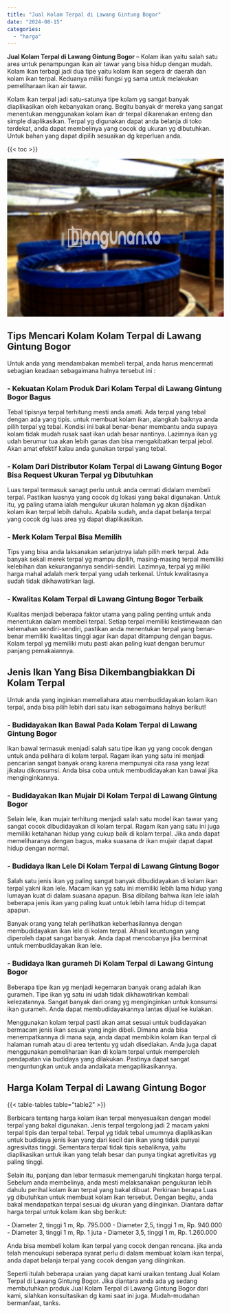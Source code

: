 ```yaml
---
title: "Jual Kolam Terpal di Lawang Gintung Bogor"
date: "2024-08-15"
categories: 
  - "harga"
---
```


**Jual Kolam Terpal di Lawang Gintung Bogor** – Kolam ikan yaitu salah satu area untuk penampungan ikan air tawar yang bisa hidup dengan mudah. Kolam ikan terbagi jadi dua tipe yaitu kolam ikan segera dr daerah dan kolam ikan terpal. Keduanya miliki fungsi yg sama untuk melakukan pemeliharaan ikan air tawar.

Kolam ikan terpal jadi satu-satunya tipe kolam yg sangat banyak diaplikasikan oleh kebanyakan orang. Begitu banyak dr mereka yang sangat menentukan menggunakan kolam ikan dr terpal dikarenakan enteng dan simple diaplikasikan. Terpal yg digunakan dapat anda belanja di toko terdekat, anda dapat membelinya yang cocok dg ukuran yg dibutuhkan. Untuk bahan yang dapat dipilih sesuaikan dg keperluan anda.

{{< toc >}}

![Jual Kolam Terpal di Lawang Gintung Bogor](/images/jual-kolam-terpal-34.png)

## Tips Mencari Kolam Kolam Terpal di Lawang Gintung Bogor

Untuk anda yang mendambakan membeli terpal, anda harus mencermati sebagian keadaan sebagaimana halnya tersebut ini :

### \- Kekuatan Kolam Produk Dari Kolam Terpal di Lawang Gintung Bogor Bagus

Tebal tipisnya terpal terhitung mesti anda amati. Ada terpal yang tebal dengan ada yang tipis. untuk membuat kolam ikan, alangkah baiknya anda pilih terpal yg tebal. Kondisi ini bakal benar-benar membantu anda supaya kolam tidak mudah rusak saat ikan udah besar nantinya. Lazimnya ikan yg udah berumur tua akan lebih ganas dan bisa mengakibatkan terpal jebol. Akan amat efektif kalau anda gunakan terpal yang tebal.

### \- Kolam Dari Distributor Kolam Terpal di Lawang Gintung Bogor Bisa Request Ukuran Terpal yg Dibutuhkan

Luas terpal termasuk sanagt perlu untuk anda cermati didalam membeli terpal. Pastikan luasnya yang cocok dg lokasi yang bakal digunakan. Untuk itu, yg paling utama ialah mengukur ukuran halaman yg akan dijadikan kolam ikan terpal lebih dahulu. Apabila sudah, anda dapat belanja terpal yang cocok dg luas area yg dapat diaplikasikan.

### \- Merk Kolam Terpal Bisa Memilih

Tips yang bisa anda laksanakan selanjutnya ialah pilih merk terpal. Ada banyak sekali merek terpal yg mampu dipilih, masing-masing terpal memiliki kelebihan dan kekurangannya sendiri-sendiri. Lazimnya, terpal yg miliki harga mahal adalah merk terpal yang udah terkenal. Untuk kwalitasnya sudah tidak dikhawatirkan lagi.

### \- Kwalitas Kolam Terpal di Lawang Gintung Bogor Terbaik

Kualitas menjadi beberapa faktor utama yang paling penting untuk anda menentukan dalam membeli terpal. Setiap terpal memiliki keistimewaan dan kelemahan sendiri-sendiri, pastikan anda menentukan terpal yang benar-benar memiliki kwalitas tinggi agar ikan dapat ditampung dengan bagus. Kolam terpal yg memiliki mutu pasti akan paling kuat dengan berumur panjang pemakaiannya.

## Jenis Ikan Yang Bisa Dikembangbiakkan Di Kolam Terpal

Untuk anda yang inginkan memeliahara atau membudidayakan kolam ikan terpal, anda bisa pilih lebih dari satu ikan sebagaimana halnya berikut!

### \- Budidayakan Ikan Bawal Pada Kolam Terpal di Lawang Gintung Bogor

Ikan bawal termasuk menjadi salah satu tipe ikan yg yang cocok dengan untuk anda pelihara di kolam terpal. Ragam ikan yang satu ini menjadi pencarian sangat banyak orang karena mempunyai cita rasa yang lezat jikalau dikonsumsi. Anda bisa coba untuk membudidayakan kan bawal jika menginginkannya.

### \- Budidayakan Ikan Mujair Di Kolam Terpal di Lawang Gintung Bogor

Selain lele, ikan mujair terhitung menjadi salah satu model ikan tawar yang sangat cocok dibudidayakan di kolam terpal. Ragam ikan yang satu ini juga memiliki ketahanan hidup yang cukup baik di kolam terpal. Jika anda dapat memeliharanya dengan bagus, maka suasana dr ikan mujair dapat dapat hidup dengan normal.

### \- Budidaya Ikan Lele Di Kolam Terpal di Lawang Gintung Bogor

Salah satu jenis ikan yg paling sangat banyak dibudidayakan di kolam ikan terpal yakni ikan lele. Macam ikan yg satu ini memiliki lebih lama hidup yang lumayan kuat di dalam suasana apapun. Bisa dibilang bahwa ikan lele ialah beberapa jenis ikan yang paling kuat untuk lebih lama hidup di tempat apapun.

Banyak orang yang telah perlihatkan keberhasilannya dengan membudidayakan ikan lele di kolam terpal. Alhasil keuntungan yang diperoleh dapat sangat banyak. Anda dapat mencobanya jika berminat untuk membudidayakan ikan lele.

### \- Budidaya Ikan gurameh Di Kolam Terpal di Lawang Gintung Bogor

Beberapa tipe ikan yg menjadi kegemaran banyak orang adalah ikan gurameh. Tipe ikan yg satu ini udah tidak dikhawatirkan kembali kelezatannya. Sangat banyak dari orang yg menginginkan untuk konsumsi ikan gurameh. Anda dapat membudidayakannya lantas dijual ke kulakan.

Menggunakan kolam terpal pasti akan amat sesuai untuk budidayakan bermacam jenis ikan sesuai yang ingin dibeli. Dimana anda bisa menempatkannya di mana saja, anda dapat membikin kolam ikan terpal di halaman rumah atau di area tertentu yg udah disediakan. Anda juga dapat menggunakan pemeliharaan ikan di kolam terpal untuk memperoleh pendapatan via budidaya yang dilakukan. Pastinya dapat sangat menguntungkan untuk anda andaikata mengaplikasikannya.

## Harga Kolam Terpal di Lawang Gintung Bogor

{{< table-tables table="table2" >}}

Berbicara tentang harga kolam ikan terpal menyesuaikan dengan model terpal yang bakal digunakan. Jenis terpal tergolong jadi 2 macam yakni terpal tipis dan terpal tebal. Terpal yg tidak tebal umumnya diaplikasikan untuk budidaya jenis ikan yang dari kecil dan ikan yang tidak punyai agresivitas tinggi. Sementara terpal tidak tipis sebaliknya, yaitu diaplikasikan untuk ikan yang telah besar dan punya tingkat agretivitas yg paling tinggi.

Selain itu, panjang dan lebar termasuk memengaruhi tingkatan harga terpal. Sebelum anda membelinya, anda mesti melaksanakan pengukuran lebih dahulu perihal kolam ikan terpal yang bakal dibuat. Perkiraan berapa Luas yg dibutuhkan untuk membuat kolam ikan tersebut. Dengan begitu, anda bakal mendapatkan terpal sesuai dg ukuran yang diinginkan. Diantara daftar harga terpal untuk kolam ikan sbg berikut:

\- Diameter 2, tinggi 1 m, Rp. 795.000 - Diameter 2,5, tinggi 1 m, Rp. 940.000 - Diameter 3, tinggi 1 m, Rp. 1 juta - Diameter 3,5, tinggi 1 m, Rp. 1.260.000

Anda bisa membeli kolam ikan terpal yang cocok dengan rencana. jika anda telah mencukupi seberapa syarat perlu di dalam membuat kolam ikan terpal, anda dapat belanja terpal yang cocok dengan yang diinginkan.

Seperti itulah beberapa uraian yang dapat kami uraikan tentang Jual Kolam Terpal di Lawang Gintung Bogor. Jika diantara anda ada yg sedang membutuhkan produk Jual Kolam Terpal di Lawang Gintung Bogor dari kami, silahkan konsultasikan dg kami saat ini juga. Mudah-mudahan bermanfaat, tanks.
